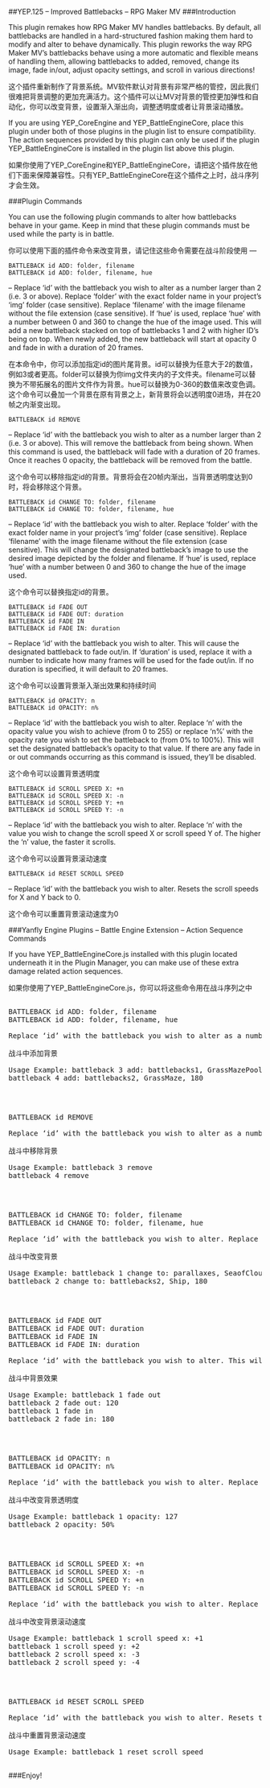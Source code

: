 ##YEP.125 – Improved Battlebacks – RPG Maker MV
###Introduction

This plugin remakes how RPG Maker MV handles battlebacks. By default, all battlebacks are handled in a hard-structured fashion making them hard to modify and alter to behave dynamically. This plugin reworks the way RPG Maker MV’s battlebacks behave using a more automatic and flexible means of handling them, allowing battlebacks to added, removed, change its image, fade in/out, adjust opacity settings, and scroll in various directions!

这个插件重新制作了背景系统。MV软件默认对背景有非常严格的管控，因此我们很难把背景调整的更加充满活力。这个插件可以让MV对背景的管控更加弹性和自动化，你可以改变背景，设置渐入渐出向，调整透明度或者让背景滚动播放。

If you are using YEP_CoreEngine and YEP_BattleEngineCore, place this plugin under both of those plugins in the plugin list to ensure compatibility. The action sequences provided by this plugin can only be used if the plugin YEP_BattleEngineCore is installed in the plugin list above this plugin.

如果你使用了YEP_CoreEngine和YEP_BattleEngineCore，请把这个插件放在他们下面来保障兼容性。只有YEP_BattleEngineCore在这个插件之上时，战斗序列才会生效。

###Plugin Commands

You can use the following plugin commands to alter how battlebacks behave in your game. Keep in mind that these plugin commands must be used while the party is in battle.

你可以使用下面的插件命令来改变背景，请记住这些命令需要在战斗阶段使用
—

	BATTLEBACK id ADD: folder, filename
	BATTLEBACK id ADD: folder, filename, hue
– Replace ‘id’ with the battleback you wish to alter as a number larger than 2 (i.e. 3 or above). Replace ‘folder’ with the exact folder name in your project’s ‘img’ folder (case sensitive). Replace ‘filename’ with the image filename without the file extension (case sensitive). If ‘hue’ is used, replace ‘hue’ with a number between 0 and 360 to change the hue of the image used. This will add a new battleback stacked on top of battlebacks 1 and 2 with higher ID’s being on top. When newly added, the new battleback will start at opacity 0 and fade in with a duration of 20 frames.

在本命令中，你可以添加指定id的图片尾背景。id可以替换为任意大于2的数值，例如3或者更高。folder可以替换为你img文件夹内的子文件夹。filename可以替换为不带拓展名的图片文件作为背景。hue可以替换为0-360的数值来改变色调。这个命令可以叠加一个背景在原有背景之上，新背景将会以透明度0进场，并在20帧之内渐变出现。

	BATTLEBACK id REMOVE
– Replace ‘id’ with the battleback you wish to alter as a number larger than 2 (i.e. 3 or above). This will remove the battleback from being shown. When this command is used, the battleback will fade with a duration of 20 frames. Once it reaches 0 opacity, the battleback will be removed from the battle.

这个命令可以移除指定id的背景。背景将会在20帧内渐出，当背景透明度达到0时，将会移除这个背景。

	BATTLEBACK id CHANGE TO: folder, filename
	BATTLEBACK id CHANGE TO: folder, filename, hue
– Replace ‘id’ with the battleback you wish to alter. Replace ‘folder’ with the exact folder name in your project’s ‘img’ folder (case sensitive). Replace ‘filename’ with the image filename without the file extension (case sensitive). This will change the designated battleback’s image to use the desired image depicted by the folder and filename. If ‘hue’ is used, replace ‘hue’ with a number between 0 and 360 to change the hue of the image used.

这个命令可以替换指定id的背景。

	BATTLEBACK id FADE OUT
	BATTLEBACK id FADE OUT: duration
	BATTLEBACK id FADE IN
	BATTLEBACK id FADE IN: duration
– Replace ‘id’ with the battleback you wish to alter. This will cause the designated battleback to fade out/in. If ‘duration’ is used, replace it with a number to indicate how many frames will be used for the fade out/in. If no duration is specified, it will default to 20 frames.

这个命令可以设置背景渐入渐出效果和持续时间

	BATTLEBACK id OPACITY: n
	BATTLEBACK id OPACITY: n%
– Replace ‘id’ with the battleback you wish to alter. Replace ‘n’ with the opacity value you wish to achieve (from 0 to 255) or replace ‘n%’ with the opacity rate you wish to set the battleback to (from 0% to 100%). This will set the designated battleback’s opacity to that value. If there are any fade in or out commands occurring as this command is issued, they’ll be disabled.

这个命令可以设置背景透明度

	BATTLEBACK id SCROLL SPEED X: +n
	BATTLEBACK id SCROLL SPEED X: -n
	BATTLEBACK id SCROLL SPEED Y: +n
	BATTLEBACK id SCROLL SPEED Y: -n
– Replace ‘id’ with the battleback you wish to alter. Replace ‘n’ with the value you wish to change the scroll speed X or scroll speed Y of. The higher the ‘n’ value, the faster it scrolls.

这个命令可以设置背景滚动速度

	BATTLEBACK id RESET SCROLL SPEED
– Replace ‘id’ with the battleback you wish to alter. Resets the scroll speeds for X and Y back to 0.

这个命令可以重置背景滚动速度为0

###Yanfly Engine Plugins – Battle Engine Extension – Action Sequence Commands

If you have YEP_BattleEngineCore.js installed with this plugin located underneath it in the Plugin Manager, you can make use of these extra damage related action sequences.

如果你使用了YEP_BattleEngineCore.js，你可以将这些命令用在战斗序列之中

<pre>

BATTLEBACK id ADD: folder, filename
BATTLEBACK id ADD: folder, filename, hue

Replace ‘id’ with the battleback you wish to alter as a number larger than 2 (i.e. 3 or above). Replace ‘folder’ with the exact folder name in your project’s ‘img’ folder (case sensitive). Replace ‘filename’ with the image filename without the file extension (case sensitive). If ‘hue’ is used, replace ‘hue’ with a number between 0 and 360 to change the hue of the image used. This will add a new battleback stacked on top of battlebacks 1 and 2 with higher ID’s being on top. When newly added, the new battleback will start at opacity 0 and fade in with a duration of 20 frames.

战斗中添加背景

Usage Example: battleback 3 add: battlebacks1, GrassMazePool
battleback 4 add: battlebacks2, GrassMaze, 180

</pre>
<pre>


BATTLEBACK id REMOVE

Replace ‘id’ with the battleback you wish to alter as a number larger than 2 (i.e. 3 or above). This will remove the battleback from being shown. When this command is used, the battleback will fade with a duration of 20 frames. Once it reaches 0 opacity, the battleback will be removed from the battle.

战斗中移除背景

Usage Example: battleback 3 remove
battleback 4 remove

</pre>
<pre>


BATTLEBACK id CHANGE TO: folder, filename
BATTLEBACK id CHANGE TO: folder, filename, hue

Replace ‘id’ with the battleback you wish to alter. Replace ‘folder’ with the exact folder name in your project’s ‘img’ folder (case sensitive). Replace ‘filename’ with the image filename without the file extension (case sensitive). This will change the designated battleback’s image to use the desired image depicted by the folder and filename. If ‘hue’ is used, replace ‘hue’ with a number between 0 and 360 to change the hue of the image used.

战斗中改变背景

Usage Example: battleback 1 change to: parallaxes, SeaofClouds
battleback 2 change to: battlebacks2, Ship, 180

</pre>
<pre>


BATTLEBACK id FADE OUT
BATTLEBACK id FADE OUT: duration
BATTLEBACK id FADE IN
BATTLEBACK id FADE IN: duration

Replace ‘id’ with the battleback you wish to alter. This will cause the designated battleback to fade out/in. If ‘duration’ is used, replace it with a number to indicate how many frames will be used for the fade out/in. If no duration is specified, it will default to 20 frames.

战斗中背景效果

Usage Example: battleback 1 fade out
battleback 2 fade out: 120
battleback 1 fade in
battleback 2 fade in: 180

</pre>
<pre>


BATTLEBACK id OPACITY: n
BATTLEBACK id OPACITY: n%

Replace ‘id’ with the battleback you wish to alter. Replace ‘n’ with the opacity value you wish to achieve (from 0 to 255) or replace ‘n%’ with the opacity rate you wish to set the battleback to (from 0% to 100%). This will set the designated battleback’s opacity to that value. If there are any fade in or out commands occurring as this command is issued, they’ll be disabled.

战斗中改变背景透明度

Usage Example: battleback 1 opacity: 127
battleback 2 opacity: 50%

</pre>
<pre>


BATTLEBACK id SCROLL SPEED X: +n
BATTLEBACK id SCROLL SPEED X: -n
BATTLEBACK id SCROLL SPEED Y: +n
BATTLEBACK id SCROLL SPEED Y: -n

Replace ‘id’ with the battleback you wish to alter. Replace ‘n’ with the value you wish to change the scroll speed X or scroll speed Y of. The higher the ‘n’ value, the faster it scrolls.

战斗中改变背景滚动速度

Usage Example: battleback 1 scroll speed x: +1
battleback 1 scroll speed y: +2
battleback 2 scroll speed x: -3
battleback 2 scroll speed y: -4

</pre>
<pre>


BATTLEBACK id RESET SCROLL SPEED

Replace ‘id’ with the battleback you wish to alter. Resets the scroll speeds for X and Y back to 0.

战斗中重置背景滚动速度

Usage Example: battleback 1 reset scroll speed

</pre>


###Enjoy!


